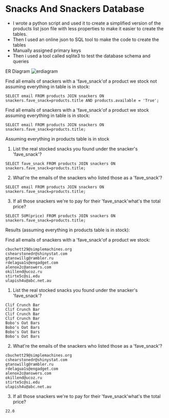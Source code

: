# Snacks And Snackers Database

- I wrote a python script and used it to create a simplified version of the products list json file with less properties to make it easier to create the tables. 
- Then I used an online json to SQL tool to make the code to create the tables 
- Manually assigned primary keys
- Then i used a tool called sqlite3 to test the database schema and queries

ER Diagram
![erdiagram](https://user-images.githubusercontent.com/15314851/51179040-6f1d6500-1892-11e9-90c6-9dfeb56b93f2.png)

Find all emails of snackers with a 'fave_snack'of a product we stock not assuming everything in table is in stock:
```
SELECT email FROM products JOIN snackers ON snackers.fave_snack=products.title AND products.available = 'True';
```

Find all emails of snackers with a 'fave_snack'of a product we stock assuming everything in table is in stock:
```
SELECT email FROM products JOIN snackers ON snackers.fave_snack=products.title;
```

Assuming everything in products table is in stock
1) List the real stocked snacks you found under the snacker's 'fave_snack'?
```
SELECT fave_snack FROM products JOIN snackers ON snackers.fave_snack=products.title;
```

2) What're the emails of the snackers who listed those as a 'fave_snack'?
```
SELECT email FROM products JOIN snackers ON snackers.fave_snack=products.title;
```

3) If all those snackers we're to pay for their 'fave_snack'what's the total price?
```
SELECT SUM(price) FROM products JOIN snackers ON snackers.fave_snack=products.title;
```

Results (assuming everything in products table is in stock):

Find all emails of snackers with a 'fave_snack'of a product we stock:
```
cbuchett29@simplemachines.org
cshearstonedr@shinystat.com
gtanswillg@rambler.ru
rdelagua1s@engadget.com
alenox2c@answers.com
okillend@ucoz.ru
stirte5c@si.edu
ulapish4u@abc.net.au
```

1) List the real stocked snacks you found under the snacker's 'fave_snack'?
```
Clif Crunch Bar
Clif Crunch Bar
Clif Crunch Bar
Clif Crunch Bar
Bobo's Oat Bars
Bobo's Oat Bars
Bobo's Oat Bars
Bobo's Oat Bars
```

2) What're the emails of the snackers who listed those as a 'fave_snack'?
```
cbuchett29@simplemachines.org
cshearstonedr@shinystat.com
gtanswillg@rambler.ru
rdelagua1s@engadget.com
alenox2c@answers.com
okillend@ucoz.ru
stirte5c@si.edu
ulapish4u@abc.net.au
```

3) If all those snackers we're to pay for their 'fave_snack'what's the total price?
```
22.0
```


